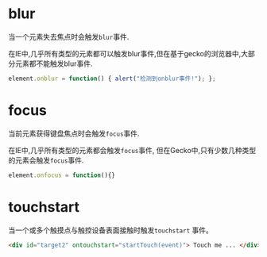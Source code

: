 # blur

当一个元素失去焦点时会触发`blur`事件.

在IE中,几乎所有类型的元素都可以触发blur事件,但在基于gecko的浏览器中,大部分元素都不能触发blur事件.

```js
element.onblur = function() { alert("检测到onblur事件!"); };
```

# focus

当前元素获得键盘焦点时会触发`focus`事件.

在IE中,几乎所有类型的元素都会触发`focus`事件, 但在Gecko中,只有少数几种类型的元素会触发`focus`事件.

```js
element.onfocus = function(){}
```

# touchstart

当一个或多个触摸点与触控设备表面接触时触发`touchstart` 事件。

```html
<div id="target2" ontouchstart="startTouch(event)"> Touch me ... </div>
```

